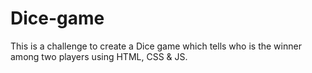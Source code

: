 # Dice-game
This is a challenge to create a Dice game which tells who is the winner among two players using HTML, CSS & JS.

